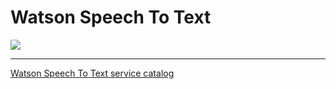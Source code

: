 # Watson Speech To Text

![](https://raw.githubusercontent.com/hovig/mic-sts-nlu-weather-tone-analyzer/master/img/speech-to-text-catalog.png)

<hr>

[Watson Speech To Text service catalog](https://console.bluemix.net/catalog/services/speech-to-text)
